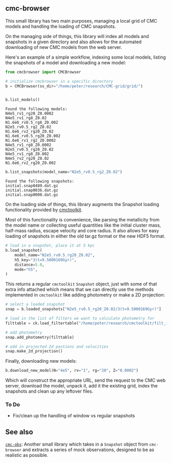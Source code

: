 ## cmc-browser

This small library has two main purposes, managing a local grid of CMC models and handling the
loading of CMC snapshots.

On the managing side of things, this library will index all models and snapshots in a given
directory and also allows for the automated downloading of new CMC models from the web server.

Here's an example of a simple workflow, indexing some local models, listing the snapshots of a model
and downloading a new model:

```python
from cmcbrowser import CMCBrowser

# initialize cmcbrowser in a specific directory
b = CMCBrowser(ss_dir="/home/peter/research/CMC-grid/grid/")


b.list_models()
```

```shell
Found the following models:
N4e5_rv1_rg20_Z0.0002
N4e5_rv1_rg8_Z0.02
N1.6e6_rv0.5_rg8_Z0.002
N2e5_rv0.5_rg2_Z0.02
N1.6e6_rv2_rg20_Z0.02
N1.6e6_rv0.5_rg20_Z0.002
N1.6e6_rv1_rg2_Z0.0002
N4e5_rv1_rg8_Z0.0002
N2e5_rv0.5_rg20_Z0.02
N4e5_rv1_rg8_Z0.002
N4e5_rv2_rg20_Z0.02
N1.6e6_rv2_rg20_Z0.002
```

```python
b.list_snapshots(model_name="N2e5_rv0.5_rg2_Z0.02")
```

```shell
Found the following snapshots:
initial.snap0489.dat.gz
initial.snap0036.dat.gz
initial.snap0000.dat.gz
```

On the loading side of things, this library augments the Snapshot loading functionality provided by
[cmctoolkit](https://github.com/NicholasRui/cmctoolkit).

Most of this functionality is convenience, like parsing the metallicity from the model name or
collecting useful quantities like the initial cluster mass, half-mass radius, escape velocity and
core radius. It also allows for easy loading of snapshots in either the old tar.gz format or the new
HDF5 format.

```python
# load in a snapshot, place it at 5 kpc
b.load_snapshot(
    model_name="N2e5_rv0.5_rg20_Z0.02",
    h5_key="3(t=9.5000169Gyr)",
    distance=5.0,
    mode="h5",
)
```

This returns a regular `cmctoolkit` `Snapshot` object, just with some of that extra info attached
which means that we can directly use the methods implemented in `cmctoolkit` like adding photometry
or make a 2D projection:

```python
# select a loaded snapshot
snap = b.loaded_snapshots["N2e5_rv0.5_rg20_Z0.02/3(t=9.5000169Gyr)"]

# load in the list of filters we want to calculate photometry for
filttable = ck.load_filtertable("/home/peter/research/cmctoolkit/filt_index.txt")

# add photometry
snap.add_photometry(filttable)

# add in projected 2d postions and velocities
snap.make_2d_projection()
```

Finally, downloading new models:

```python
b.download_new_model(N="4e5", rv="1", rg="20", Z="0.0002")
```

Which will construct the appropriate URL, send the request to the CMC web server, download the
model, unpack it, add it the existing grid, index the snapshots and clean up any leftover files.


### To Do
- Fix/clean up the handling of window vs regular snapshots


## See also

[`cmc-obs`](https://github.com/pjs902/cmc-obs): Another small library which takes in a `Snapshot` object from `cmc-browser` and extracts a series of mock observations, designed to be as realistic as possible. 
